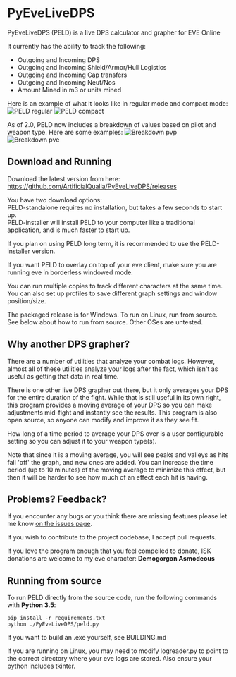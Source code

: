# PyEveLiveDPS
PyEveLiveDPS (PELD) is a live DPS calculator and grapher for EVE Online

It currently has the ability to track the following:  
- Outgoing and Incoming DPS
- Outgoing and Incoming Shield/Armor/Hull Logistics
- Outgoing and Incoming Cap transfers
- Outgoing and Incoming Neut/Nos
- Amount Mined in m3 or units mined

Here is an example of what it looks like in regular mode and compact mode:  
![PELD regular](http://i.imgur.com/lCzJGx1.png) ![PELD compact](http://i.imgur.com/MBKb4jo.png)

As of 2.0, PELD now includes a breakdown of values based on pilot and weapon type.  Here are some examples:
![Breakdown pvp](https://i.imgur.com/Id7wUuE.png) ![Breakdown pve](https://i.imgur.com/GAUtC5a.png)

## Download and Running
Download the latest version from here:  
https://github.com/ArtificialQualia/PyEveLiveDPS/releases

You have two download options:  
PELD-standalone requires no installation, but takes a few seconds to start up.  
PELD-installer will install PELD to your computer like a traditional application, and is much faster to start up.

If you plan on using PELD long term, it is recommended to use the PELD-installer version.

If you want PELD to overlay on top of your eve client, make sure you are running eve in borderless windowed mode.

You can run multiple copies to track different characters at the same time.  You can also set up profiles to save different graph settings and window position/size.

The packaged release is for Windows.  To run on Linux, run from source.  See below about how to run from source.  Other OSes are untested.

## Why another DPS grapher?

There are a number of utilities that analyze your combat logs.  However, almost all of these utilities analyze your logs after the fact, which isn't as useful as getting that data in real time.

There is one other live DPS grapher out there, but it only averages your DPS for the entire duration of the fight.  While that is still useful in its own right, this program provides a moving average of your DPS so you can make adjustments mid-fight and instantly see the results.  This program is also open source, so anyone can modify and improve it as they see fit.

How long of a time period to average your DPS over is a user configurable setting so you can adjust it to your weapon type(s).

Note that since it is a moving average, you will see peaks and valleys as hits fall 'off' the graph, and new ones are added.  You can increase the time period (up to 10 minutes) of the moving average to minimize this effect, but then it will be harder to see how much of an effect each hit is having.

## Problems?  Feedback?

If you encounter any bugs or you think there are missing features please let me know [on the issues page](https://github.com/ArtificialQualia/PyEveLiveDPS/issues).

If you wish to contribute to the project codebase, I accept pull requests.

If you love the program enough that you feel compelled to donate, ISK donations are welcome to my eve character: **Demogorgon Asmodeous**

## Running from source
To run PELD directly from the source code, run the following commands with **Python 3.5**:
```
pip install -r requirements.txt
python ./PyEveLiveDPS/peld.py
```
If you want to build an .exe yourself, see BUILDING.md

If you are running on Linux, you may need to modify logreader.py to point to the correct directory where your eve logs are stored.  Also ensure your python includes tkinter.